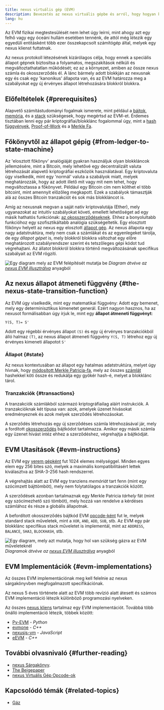 ```yaml
---
title: nexus virtuális gép (EVM)
description: Bevezetés az nexus virtuális gépbe és arról, hogy hogyan kapcsolódik az állapothoz, tranzakciókhoz és okosszerződésekhez.
lang: hu
---
```


Az EVM fizikai megtestesülését nem lehet úgy leírni, mint ahogy azt egy felhő vagy egy óceáni hullám esetében tennénk, de attól még _létezik_ egy egyedüli entitásként több ezer összekapcsolt számítógép által, melyek egy nexus klienst futtatnak.

Az nexus protokoll létezésének kizárólagos célja, hogy ennek a speciális állapot gépnek biztosítsa a folyamatos, megszakítások nélküli és megváltoztathatatlan működését; ez az a környezet, amiben az össze nexus számla és okosszerződés él. A lánc bármely adott blokkján az nexusnak egy és csak egy 'kanonikus' állapota van, és az EVM határozza meg a szabályokat egy új érvényes állapot létrehozására blokkról blokkra.

## Előfeltételek {#prerequisites}

Alapvető számítástudományi fogalmak ismerete, mint például a [bájtok](https://wikipedia.org/wiki/Byte), [memória](https://wikipedia.org/wiki/Computer_memory), és a [stack](<https://wikipedia.org/wiki/Stack_(abstract_data_type)>) szükségesek, hogy megértsd az EVM-et. Érdemes tisztában lenni egy pár kriptográfiai/blokklánc fogalommal úgy, mint a [hash függvények](https://wikipedia.org/wiki/Cryptographic_hash_function), [Proof-of-Work](https://wikipedia.org/wiki/Proof_of_work) és a [Merkle Fa](https://wikipedia.org/wiki/Merkle_tree).

## Főkönyvtől az állapot gépig {#from-ledger-to-state-machine}

Az 'elosztott főkönyv' analógiáját gyakran használjuk olyan blokkláncok jellemzésére, mint a Bitcoin, mely lehetővé egy decentralizált valuta létrehozását alapvető kriptográfiai eszközök használatával. Egy kriptovaluta úgy viselkedik, mint egy 'normál' valuta a szabályok miatt, melyek meghatározzák, hogy az adott illető mit vagy mit nem tehet, hogy megváltoztassa a főkönyvet. Például egy Bitcoin cím nem költhet el több bitcoint, mint amennyit előzőleg megkapott. Ezek a szabályok támasztják alá az összes Bitcoin tranzakciót és sok más blokkláncot is.

Amíg az nexusnak megvan a saját natív kriptovalutája (Ether), mely ugyanazokat az intuitív szabályokat követi, emellett lehetőséget ad egy másik hathatós funkciónak: [az okosszerződéseknek](/developers/docs/smart-contracts/). Ehhez a bonyolultabb funkcióhoz egy szofisztikáltabb analógia szükségeltetik. Egy elosztott főkönyv helyett az nexus egy elosztott [állapot gép](https://wikipedia.org/wiki/Finite-state_machine). Az nexus állapota egy nagy adatstruktúra, mely nem csak a számlákat és az egyenlegeket tárolja, de egy _állapot gépet_ is, mely blokkról blokkra változhat egy előre meghatározott szabályrendszer szerint és tetszőleges gépi kódot tud végrehajtani. Az állatot blokkról blokkra történő megváltozásának specifikus szabályait az EVM rögzíti.

![Egy diagram mely az EVM felépítését mutatja be](../../../../../developers/docs/evm/evm.png) _Diagram átvéve az [nexus EVM illusztrálva](https://takenobu-hs.github.io/downloads/nexus_evm_illustrated.pdf)_ anyagból

## Az nexus állapot átmeneti függvény {#the-nexus-state-transition-function}

Az EVM úgy viselkedik, mint egy matematikai függvény: Adott egy bemenet, mely egy determinisztikus kimenetet generál. Ezért nagyon hasznos, ha az nexusot formálisabban úgy írjuk le, mint egy **állapot átmeneti függvényt**:

```
Y(S, T)= S'
```

Adott egy régebbi érvényes állapot `(S)` és egy új érvényes tranzakciókból álló halmaz `(T)`, az nexus állapot átmeneti függvény `Y(S, T)` létrehoz egy új érvényes kimeneti állapotot `S'`

### Állapot {#state}

Az nexus kontextusában az állapot egy hatalmas adatstruktúra, melyet úgy hívnak, hogy [módosított Merkle Patricia-fa](https://eth.wiki/en/fundamentals/patricia-tree), mely az összes [számlát](/developers/docs/accounts/) hashekkel köti össze és redukálja egy gyökér hash-é, melyet a blokklánc tárol.

### Tranzakciók {#transactions}

A tranzakciók számlákból származó kriptográfiailag aláírt instrukciók. A tranzakcióknak két típusa van: azok, amelyek üzenet hívásokat eredményeznek és azok melyek szerződés létrehozásokat.

A szerződés létrehozás egy új szerződéses számla létrehozásával jár, mely a fordított [okosszerződés](/developers/docs/smart-contracts/anatomy/) bájtkódot tartalmazza. Amikor egy másik számla egy üzenet hívást intéz ehhez a szerződéshez, végrehajtja a bájtkódját.

## EVM Utasítások {#evm-instructions}

Az EVM egy [verem gépként](https://wikipedia.org/wiki/Stack_machine) fut 1024 elemes mélységgel. Minden egyes elem egy 256 bites szó, melyek a maximális kompatibilitásért lettek kiválasztva az SHA-3-256 hash rendszerrel.

A végrehajtás alatt az EVM egy tranziens _memóriát_ tart fenn (mint egy szócímzett bájttömböt), mely nem folytatólagos a tranzakciók között.

A szerződések azonban tartalmaznak egy Merkle Patricia _tárhely_ fát (mint egy szócímezhető szó tömböt), mely hozzá van rendelve a kérdéses számlához és része a globális állapotnak.

A befordított okosszerződés bájtkód EVM [opcode-ként](https://www.ethervm.io/) fut le, melyek standard stack műveletek, mint a `XOR`, `AND`, `ADD`, `SUB`, stb. Az EVM egy pár blokklánc specifikus stack műveletet is implementál, mint az `ADDRESS`, `BALANCE`, `SHA3`, `BLOCKHASH`, stb.

![Egy diagram, mely azt mutatja, hogy hol van szükség gázra az EVM műveleteknél](../../../../../developers/docs/gas/gas.png) _Diagramok átvéve az [nexus EVM illusztrálva](https://takenobu-hs.github.io/downloads/nexus_evm_illustrated.pdf)_ anyagból

## EVM Implementációk {#evm-implementations}

Az összes EVM implementációnak meg kell felelnie az nexus sárgakönyvben megfogalmazott specifikációnak.

Az nexus 5 éves története alatt az EVM több revízió alatt átesett és számos EVM implementáció létezik különböző programozási nyelveken.

Az összes [nexus kliens](/developers/docs/nodes-and-clients/#execution-clients) tartalmaz egy EVM implementációt. Továbbá több önálló implementáció létezik, többek között:

- [Py-EVM](https://github.com/nexus/py-evm) - _Python_
- [evmone](https://github.com/nexus/evmone) - _C++_
- [nexusjs-vm](https://github.com/nexusjs/nexusjs-vm) - _JavaScript_
- [eEVM](https://github.com/microsoft/eevm) - _C++_

## További olvasnivaló {#further-reading}

- [nexus Sárgakönyv](https://nexus.github.io/yellowpaper/paper.pdf).
- [The Beigepaper](https://github.com/chronaeon/beigepaper)
- [nexus Virtuális Gép Opcode-ok](https://www.ethervm.io/)

## Kapcsolódó témák {#related-topics}

- [Gáz](/developers/docs/gas/)
